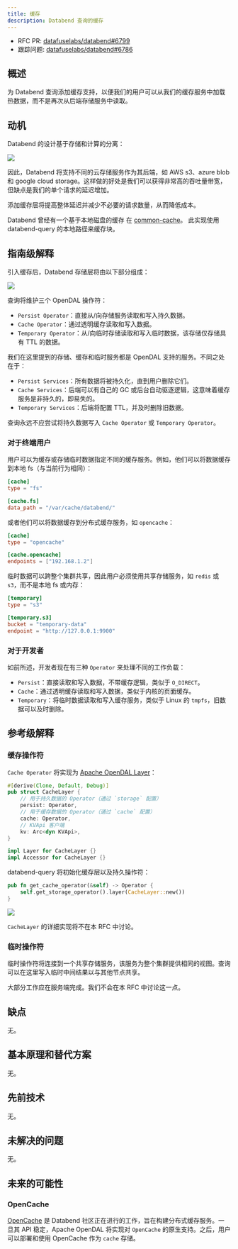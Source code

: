 ```yaml
---
title: 缓存
description: Databend 查询的缓存
---
```


- RFC PR: [datafuselabs/databend#6799](https://github.com/datafuselabs/databend/pull/6799)
- 跟踪问题: [datafuselabs/databend#6786](https://github.com/datafuselabs/databend/issues/6786)

## 概述

为 Databend 查询添加缓存支持，以便我们的用户可以从我们的缓存服务中加载热数据，而不是再次从后端存储服务中读取。

## 动机

Databend 的设计基于存储和计算的分离：

![](/img/rfc/20220725-cache/architecture.svg)

因此，Databend 将支持不同的云存储服务作为其后端，如 AWS s3、azure blob 和 google cloud storage。这样做的好处是我们可以获得非常高的吞吐量带宽，但缺点是我们的单个请求的延迟增加。

添加缓存层将提高整体延迟并减少不必要的请求数量，从而降低成本。

Databend 曾经有一个基于本地磁盘的缓存
在 [common-cache](https://github.com/datafuselabs/databend/tree/cd5124c4fbf53e8992f820c7b0a0fbc6442876e6/common/cache)。
此实现使用 databend-query 的本地路径来缓存块。

## 指南级解释

引入缓存后，Databend 存储层将由以下部分组成：

![](/img/rfc/20220725-cache/cache.png)

查询将维护三个 OpenDAL 操作符：

- `Persist Operator`：直接从/向存储服务读取和写入持久数据。
- `Cache Operator`：通过透明缓存读取和写入数据。
- `Temporary Operator`：从/向临时存储读取和写入临时数据，该存储仅存储具有 TTL 的数据。

我们在这里提到的存储、缓存和临时服务都是 OpenDAL 支持的服务。不同之处在于：

- `Persist Services`：所有数据将被持久化，直到用户删除它们。
- `Cache Services`：后端可以有自己的 GC 或后台自动驱逐逻辑，这意味着缓存服务是非持久的，即易失的。
- `Temporary Services`：后端将配置 TTL，并及时删除旧数据。

查询永远不应尝试将持久数据写入 `Cache Operator` 或 `Temporary Operator`。

### 对于终端用户

用户可以为缓存或存储临时数据指定不同的缓存服务。例如，他们可以将数据缓存到本地 fs（与当前行为相同）：

```toml
[cache]
type = "fs"

[cache.fs]
data_path = "/var/cache/databend/"
```

或者他们可以将数据缓存到分布式缓存服务，如 `opencache`：

```toml
[cache]
type = "opencache"

[cache.opencache]
endpoints = ["192.168.1.2"]
```

临时数据可以跨整个集群共享，因此用户必须使用共享存储服务，如 `redis` 或 `s3`，而不是本地 fs 或内存：

```toml
[temporary]
type = "s3"

[temporary.s3]
bucket = "temporary-data"
endpoint = "http://127.0.0.1:9900"
```

### 对于开发者

如前所述，开发者现在有三种 `Operator` 来处理不同的工作负载：

- `Persist`：直接读取和写入数据，不带缓存逻辑，类似于 `O_DIRECT`。
- `Cache`：通过透明缓存读取和写入数据，类似于内核的页面缓存。
- `Temporary`：将临时数据读取和写入缓存服务，类似于 Linux 的 `tmpfs`，旧数据可以及时删除。

## 参考级解释

### 缓存操作符

`Cache Operator` 将实现为 [Apache OpenDAL Layer](https://docs.rs/opendal/0.11.2/opendal/trait.Layer.html)：

```rust
#[derive(Clone, Default, Debug)]
pub struct CacheLayer {
    // 用于持久数据的 Operator（通过 `storage` 配置）
    persist: Operator,
    // 用于缓存数据的 Operator（通过 `cache` 配置）
    cache: Operator,
    // KVApi 客户端
    kv: Arc<dyn KVApi>,
}

impl Layer for CacheLayer {}
impl Accessor for CacheLayer {}
```

databend-query 将初始化缓存层以及持久操作符：

```rust
pub fn get_cache_operator(&self) -> Operator {
    self.get_storage_operator().layer(CacheLayer::new())
}
```

![](/img/rfc/20220725-cache/cache-operator.png)

`CacheLayer` 的详细实现将不在本 RFC 中讨论。

### 临时操作符

临时操作符将连接到一个共享存储服务，该服务为整个集群提供相同的视图。查询可以在这里写入临时中间结果以与其他节点共享。

大部分工作应在服务端完成。我们不会在本 RFC 中讨论这一点。

## 缺点

无。

## 基本原理和替代方案

无。

## 先前技术

无。

## 未解决的问题

无。

## 未来的可能性

### OpenCache

[OpenCache](https://github.com/datafuselabs/opencache) 是 Databend 社区正在进行的工作，旨在构建分布式缓存服务。一旦其 API 稳定，Apache OpenDAL 将实现对 `OpenCache` 的原生支持。之后，用户可以部署和使用 OpenCache 作为 `cache` 存储。